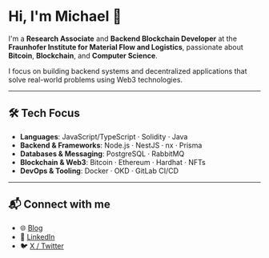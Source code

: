 # Hi, I'm Michael 👋

I'm a **Research Associate** and **Backend Blockchain Developer** at the **Fraunhofer Institute for Material Flow and Logistics**, passionate about **Bitcoin**, **Blockchain**, and **Computer Science**.

I focus on building backend systems and decentralized applications that solve real-world problems using Web3 technologies.

---

## 🛠 Tech Focus
- **Languages**: JavaScript/TypeScript · Solidity · Java  
- **Backend & Frameworks**: Node.js · NestJS · nx · Prisma  
- **Databases & Messaging**: PostgreSQL · RabbitMQ
- **Blockchain & Web3**: Bitcoin · Ethereum · Hardhat · NFTs
- **DevOps & Tooling**: Docker · OKD · GitLab CI/CD

---

## 📬 Connect with me
- 🌐 [Blog](https://michaelpichura.com)  
- 💼 [LinkedIn](https://www.linkedin.com/in/michaelpichura)  
- 🐦 [X / Twitter](https://x.com/michaelpichura)  
